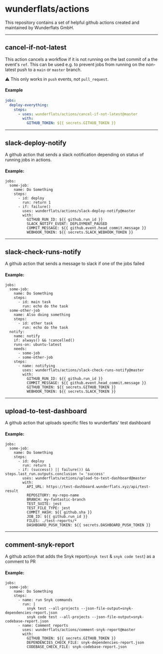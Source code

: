# wunderflats/actions

This repository contains a set of helpful github actions created and maintained by Wunderflats GmbH.

---

## cancel-if-not-latest

This action cancels a workflow if it is not running on the last commit of a the event's `ref`. This can be used e.g. to prevent jobs from running on the non-latest push to a `main` or `master` branch.

:warning: This only works in `push` events, not `pull_request`.

#### Example

```yaml
jobs:
  deploy-everything:
    steps:
      - uses: wunderflats/actions/cancel-if-not-latest@master
        with:
          GITHUB_TOKEN: ${{ secrets.GITHUB_TOKEN }}
```

---


## slack-deploy-notify

A github action that sends a slack notification depending on status of running jobs in actions.

#### Example:

```
jobs:
  some-job:
    name: Do Something
    steps:
      - id: deploy
        run: return 1
      - if: failure()
        uses: wunderflats/actions/slack-deploy-notify@master
        with:
          GITHUB_RUN_ID: ${{ github.run_id }}
          SLACK_NOTIFY_EVENT: DEPLOYMENT_PAUSED
          COMMIT_MESSAGE: ${{ github.event.head_commit.message }}
          WEBHOOK_TOKEN: ${{ secrets.SLACK_WEBHOOK_TOKEN }}
```

---

## slack-check-runs-notify

A github action that sends a message to slack if one of the jobs failed

#### Example:

```
jobs:
  some-job:
    name: Do Something
    steps:
      - id: main task
        run: echo do the task
  some-other-job
    name: Also doing something
    steps:
      - id: other task
        run: echo do the task
  notify:
    name: notify
    if: always() && !cancelled()
    runs-on: ubuntu-latest
    needs:
      - some-job
      - some-other-job
    steps:
      - name: notifying
        uses: wunderflats/actions/slack-check-runs-notify@master
        with:
          GITHUB_RUN_ID: ${{ github.run_id }}
          COMMIT_MESSAGE: ${{ github.event.head_commit.message }}
          GITHUB_TOKEN: ${{ secrets.GITHUB_TOKEN }}
          WEBHOOK_TOKEN: ${{ secrets.SLACK_TOKEN }}
```

---

## upload-to-test-dashboard

A github action that uploads specific files to wunderflats' test dashboard

#### Example:

```
jobs:
  some-job:
    name: Do Something
    steps:
      - id: deploy
        run: return 1
      - if: (success() || failure()) && steps.last_run.outputs.conclusion != 'success'
        uses: wunderflats/actions/upload-to-test-dashboard@master
        with:
          API_URL: https://test-dashboard.wunderflats.xyz/api/test-result
          REPOSITORY: my-repo-name
          BRANCH: my-fantastic-branch
          TEST_SUITE: jest
          TEST_FILE_TYPE: jest
          COMMIT_HASH: ${{ github.sha }}
          JOB_ID: ${{ github.run_id }}
          FILES: ./test-reports/*
          DASHBOARD_PUSH_TOKEN: ${{ secrets.DASHBOARD_PUSH_TOKEN }}
```

---

## comment-snyk-report

A github action that adds the Snyk report(`snyk test` & `snyk code test`) as a comment to PR

#### Example:

```
jobs:
  some-job:
    name: Do Something
    steps:
      - name: run Snyk commands
        run: |
          snyk test --all-projects --json-file-output=snyk-dependencies-report.json
          snyk code test --all-projects --json-file-output=snyk-codebase-report.json
      - name: Comment reports
        uses: wunderflats/actions/comment-snyk-report@master
        with:
          GITHUB_TOKEN: ${{ secrets.GITHUB_TOKEN }}
          DEPENDENCIES_CHECK_FILE: snyk-dependencies-report.json
          CODEBASE_CHECK_FILE: snyk-codebase-report.json
```
